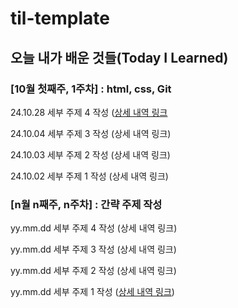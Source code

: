 # til-template

## 오늘 내가 배운 것들(Today I Learned)

### [10월 첫째주, 1주차] : html, css, Git

24.10.28 세부 주제 4 작성 ([상세 내역 링크](Oct/2024-10-28.md)

24.10.04 세부 주제 3 작성 (상세 내역 링크)

24.10.03 세부 주제 2 작성 (상세 내역 링크)

24.10.02 세부 주제 1 작성 (상세 내역 링크)

### [n월 n째주, n주차] : 간략 주제 작성 

yy.mm.dd 세부 주제 4 작성 (상세 내역 링크)

yy.mm.dd 세부 주제 3 작성 (상세 내역 링크)

yy.mm.dd 세부 주제 2 작성 (상세 내역 링크)

yy.mm.dd 세부 주제 1 작성 ([상세 내역 링크](https://github.com/kakao-cloud-edu-5/til-template/blob/main/Jan/yyyy-mm-dd))
